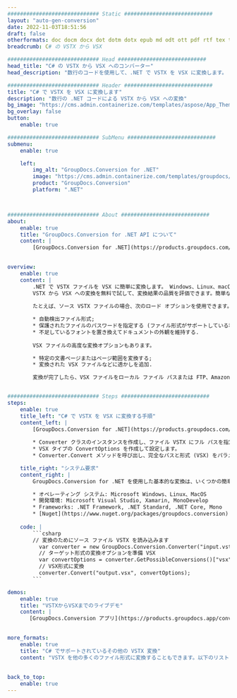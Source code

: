 ```yaml
---
############################# Static ############################
layout: "auto-gen-conversion"
date: 2022-11-03T18:51:56
draft: false
otherformats: doc docm docx dot dotm dotx epub md odt ott pdf rtf tex txt vdx vsdm vsdx vssm vssx vstm vstx vsx vtx xps
breadcrumb: C# の VSTX から VSX

############################# Head ############################
head_title: "C# の VSTX から VSX へのコンバーター"
head_description: "数行のコードを使用して、.NET で VSTX を VSX に変換します。 GroupDocs ドキュメント変換 API を使用して、160 を超えるファイル形式を変換します。"

############################# Header ############################
title: "C# で VSTX を VSX に変換します"
description: "数行の .NET コードによる VSTX から VSX への変換"
bg_image: "https://cms.admin.containerize.com/templates/aspose/App_Themes/V3/images/bg/header1.png"
bg_overlay: false
button:
    enable: true

############################# SubMenu ############################
submenu:
    enable: true

    left:
        img_alt: "GroupDocs.Conversion for .NET"
        image: "https://cms.admin.containerize.com/templates/groupdocs/images/product-logos/90x90-noborder/groupdocs-conversion-net.png"
        product: "GroupDocs.Conversion"
        platform: ".NET"



############################# About ############################
about:
    enable: true
    title: "GroupDocs.Conversion for .NET API について"
    content: |
        [GroupDocs.Conversion for .NET](https://products.groupdocs.com/conversion/net/) を使用して、Microsoft Word、Excel、PowerPoint、PDF、Visio、およびその他の形式を変換できます。 GroupDocs.Conversion は、高いパフォーマンスが要求されるバックエンドおよび内部システムに適したスタンドアロン API です。 Microsoft や Open Office などのソフトウェアには依存しません。
    

overview:
    enable: true
    content: |
        .NET で VSTX ファイルを VSX に簡単に変換します。 Windows、Linux、macOS など、任意のプラットフォームで C# コード行を 2 行だけ使用できます。
        VSTX から VSX への変換を無料で試して、変換結果の品質を評価できます。簡単なファイル変換のシナリオに加えて、ソース VSTX ファイルをロードし、出力 VSX 結果を保存するためのより高度なオプションを試すことができます。 
        
        たとえば、ソース VSTX ファイルの場合、次のロード オプションを使用できます。

        * 自動検出ファイル形式;
        * 保護されたファイルのパスワードを指定する (ファイル形式がサポートしている場合);
        * 不足しているフォントを置き換えてドキュメントの外観を維持する.
        
        VSX ファイルの高度な変換オプションもあります。

        * 特定の文書ページまたはページ範囲を変換する;
        * 変換された VSX ファイルなどに透かしを追加.

        変換が完了したら、VSX ファイルをローカル ファイル パスまたは FTP、Amazon S3、Google Drive、Dropbox などのサードパーティ ストレージに保存できます。注意してください - VSTX を {{ に変換するにはTO}} MS Office、Open Office、Adobe Acrobat Reader などの追加のソフトウェアをインストールする必要はありません。


############################# Steps ############################
steps:
    enable: true
    title_left: "C# で VSTX を VSX に変換する手順"
    content_left: |
        [GroupDocs.Conversion for .NET](https://products.groupdocs.com/conversion/net/) を使用すると、開発者は数行のコードで VSTX ファイルを VSX に簡単に変換できます。
        
        * Converter クラスのインスタンスを作成し、ファイル VSTX にフル パスを指定します。
        * VSX タイプの ConvertOptions を作成して設定します。
        * Converter.Convert メソッドを呼び出し、完全なパスと形式 (VSX) をパラメーターとして渡します。

    title_right: "システム要求"
    content_right: |
        GroupDocs.Conversion for .NET を使用した基本的な変換は、いくつかの簡単な手順で実行できます。当社の API は、すべての主要なプラットフォームとオペレーティング システムでサポートされています。以下のコードを実行する前に、システムに次の前提条件がインストールされていることを確認してください。

        * オペレーティング システム: Microsoft Windows、Linux、MacOS
        * 開発環境: Microsoft Visual Studio, Xamarin, MonoDevelop
        * Frameworks: .NET Framework, .NET Standard, .NET Core, Mono
        * [Nuget](https://www.nuget.org/packages/groupdocs.conversion) から最新の GroupDocs.Conversion for .NET を取得します
         
    code: |
        ```csharp    
        // 変換のためにソース ファイル VSTX を読み込みます
          var converter = new GroupDocs.Conversion.Converter("input.vstx");
          // ターゲット形式の変換オプションを準備 VSX
          var convertOptions = converter.GetPossibleConversions()["vsx"].ConvertOptions;
          // VSX形式に変換
          converter.Convert("output.vsx", convertOptions);
        ```

demos:
    enable: true
    title: "VSTXからVSXまでのライブデモ"
    content: |
       [GroupDocs.Conversion アプリ](https://products.groupdocs.app/conversion/family) Web サイトにアクセスして、今すぐ VSTX を VSX に変換してください。オンラインデモには次の利点があります
          

more_formats:
    enable: true
    title: "C# でサポートされているその他の VSTX 変換"
    content: "VSTX を他の多くのファイル形式に変換することもできます。以下のリストをご覧ください。"
       
       
back_to_top:
    enable: true
---
```

